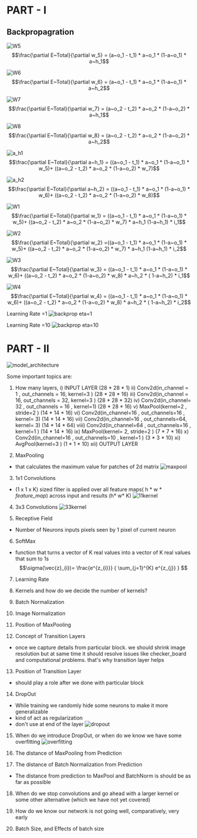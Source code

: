 # PART - I

## Backpropagration


![W5](https://github.com/Muthukamalan/ERAV1/assets/50898904/920e0f34-b7b2-4871-90b5-b38d1da353ab)
$$\frac{\partial E~Total}{\partial w_5} = (a~o_1 - t_1) * a~o_1 * (1-a~o_1) * a~h_1$$


![W6](https://github.com/Muthukamalan/ERAV1/assets/50898904/97a6a3dd-9b85-4404-b812-6ad7643be285)
$$\frac{\partial E~Total}{\partial w_6} =  (a~o_1 - t_1) * a~o_1 * (1-a~o_1) * a~h_2$$


![W7](https://github.com/Muthukamalan/ERAV1/assets/50898904/711b52c6-5a6c-492f-af17-b6039487eeb0)
$$\frac{\partial E~Total}{\partial w_7} =  (a~o_2 - t_2) * a~o_2 * (1-a~o_2) * a~h_1$$


![W8](https://github.com/Muthukamalan/ERAV1/assets/50898904/13c59b6b-01e3-4889-a3cc-89e3c7458969)
$$\frac{\partial E~Total}{\partial w_8} =  (a~o_2 - t_2) * a~o_2 * (1-a~o_2) * a~h_2$$



![a_h1](https://github.com/Muthukamalan/ERAV1/assets/50898904/9b868b6a-b221-4b1a-bc54-ee1dfae2db22)
$$\frac{\partial E~Total}{\partial a~h_1} =  ((a~o_1 - t_1) * a~o_1 * (1-a~o_1) * w_5)+ ((a~o_2 - t_2) * a~o_2 * (1-a~o_2) * w_7)$$


![a_h2](https://github.com/Muthukamalan/ERAV1/assets/50898904/98cc8e26-5073-4c45-a9ba-cf025f2d6b14)
$$\frac{\partial E~Total}{\partial a~h_2} =  ((a~o_1 - t_1) * a~o_1 * (1-a~o_1) * w_6)+ ((a~o_2 - t_2) * a~o_2 * (1-a~o_2) * w_8)$$


![W1](https://github.com/Muthukamalan/ERAV1/assets/50898904/7855d999-0059-4e34-83fb-eda46138ffa0)
$$\frac{\partial E~Total}{\partial w_1} =  ((a~o_1 - t_1) * a~o_1 * (1-a~o_1) * w_5)+ ((a~o_2 - t_2) * a~o_2 * (1-a~o_2) * w_7) *  a~h_1 (1-a~h_1) * i_1$$


![W2](https://github.com/Muthukamalan/ERAV1/assets/50898904/3c8e34f7-cb92-48cb-8e75-662e2470dfef)
$$\frac{\partial E~Total}{\partial w_2} =((a~o_1 - t_1) * a~o_1 * (1-a~o_1) * w_5)+ ((a~o_2 - t_2) * a~o_2 * (1-a~o_2) * w_7) *  a~h_1 (1-a~h_1) * i_2$$


![W3](https://github.com/Muthukamalan/ERAV1/assets/50898904/98b5e4b1-cbd3-46cd-bf21-b0a250189465)
$$\frac{\partial E~Total}{\partial w_3} = ((a~o_1 - t_1) * a~o_1 * (1-a~o_1) * w_6)+ ((a~o_2 - t_2) * a~o_2 * (1-a~o_2) * w_8) * a~h_2 * ( 1-a~h_2) * i_1$$


![W4](https://github.com/Muthukamalan/ERAV1/assets/50898904/e39aca8a-3c2c-4c05-8d89-9b179b87d05f)
$$\frac{\partial E~Total}{\partial w_4} = ((a~o_1 - t_1) * a~o_1 * (1-a~o_1) * w_6)+ ((a~o_2 - t_2) * a~o_2 * (1-a~o_2) * w_8) * a~h_2 * ( 1-a~h_2) * i_2$$




Learning Rate =1
![backprop eta=1](https://github.com/Muthukamalan/ERAV1/assets/50898904/87ac0263-6e7a-4da3-8dff-e4a89d29da9a)

Learning Rate =10
![backprop eta=10](https://github.com/Muthukamalan/ERAV1/assets/50898904/81cd1486-1420-4c32-ad35-b6250f3a9e44)


















# PART - II
![model_architecture](https://github.com/Muthukamalan/ERAV1/assets/50898904/60f1bbc2-ea09-41d2-8d75-fcf9ada36248)

Some important topics are:

1. How many layers,
    i)    INPUT LAYER                                             (28 * 28 * 1)
    ii)   Conv2d(in_channel = 1 , out_channels = 16, kernel=3 )   (28 * 28 * 16)
    iii)  Conv2d(in_channel = 16, out_channels = 32, kernel=3 )   (28 * 28 * 32)
    iv)   Conv2d(in_channel= 32 , out_channels = 16 , kernel=1)   (28 * 28 * 16)
    v)    MaxPool(kernel=2 , stride=2 )                           (14 * 14 * 16)
    vi)   Conv2d(in_channel=16 , out_channels=16 , kernel= 3)     (14 * 14 * 16)
    vii)  Conv2d(in_channel=16 , out_channels=64, kernel= 3)      (14 * 14 * 64)
    viii) Conv2d(in_channel=64 , out_channels=16 , kernel=1 )     (14 * 14 * 16)
    ix)   MaxPool(kernel= 2, stride=2 )                           (7  * 7  * 16)
    x)    Conv2d(in_channel=16 , out_channels=10 , kernel=1 )     (3  * 3  * 10)
    xi)   AvgPool(kernel=3  )                                     (1  * 1  * 10)
    xii)  OUTPUT LAYER




2. MaxPooling
-   that calculates the maximum value for patches of 2d matrix 
![maxpool](https://github.com/Muthukamalan/ERAV1/assets/50898904/6b1fc2eb-35d0-494a-a981-e01b503f68c2)


3. 1x1 Convolutions 
-   (1 x 1 x K) sized filter is applied over all feature maps( h * w *  *feature_map*) across input and results  (h* w* K)
![1*1*kernel](https://github.com/Muthukamalan/ERAV1/assets/50898904/76ba0ab5-3887-4ad3-a57f-91fbf9b3575a)   


4. 3x3 Convolutions
![3*3*kernel](https://github.com/Muthukamalan/ERAV1/assets/50898904/882c17d7-9722-426d-a55a-358afd5e5844)

5. Receptive Field
-   Number of Neurons inputs pixels seen by 1 pixel of current neuron

6. SoftMax
-    function that turns a vector of K real values into a vector of K real values that sum to 1s
$$\sigma(\vec{z}_{i})= \frac{e^{z_{i}}} { \sum_{j=1}^{K} e^{z_{j}} } $$

7. Learning Rate

8. Kernels and how do we decide the number of kernels?

9. Batch Normalization

10. Image Normalization

11. Position of MaxPooling

12. Concept of Transition Layers
-   once we capture details from particular block. we should shrink image resolution but at same time it should resolve issues like checker_board and computational problems. that's why transition layer helps

13. Position of Transition Layer
-   should play a role after we done with particular block  


14. DropOut
-   While training we randomly hide some neurons to make it more generalizable
-   kind of act as regularization
-   don't use at end of the layer
![dropout](https://github.com/Muthukamalan/ERAV1/assets/50898904/2cb1203a-e1aa-4f98-a01e-28c2d7f559e4)


15. When do we introduce DropOut, or when do we know we have some overfitting
![overfitting](https://github.com/Muthukamalan/ERAV1/assets/50898904/10149940-4e4d-44e9-8728-5e913e26ac65)


16. The distance of MaxPooling from Prediction
17. The distance of Batch Normalization from Prediction
-   The distance from prediction to MaxPool and BatchNorm is should be as far as possible

18. When do we stop convolutions and go ahead with a larger kernel or some other alternative (which we have not yet covered)

19. How do we know our network is not going well, comparatively, very early

20. Batch Size, and Effects of batch size